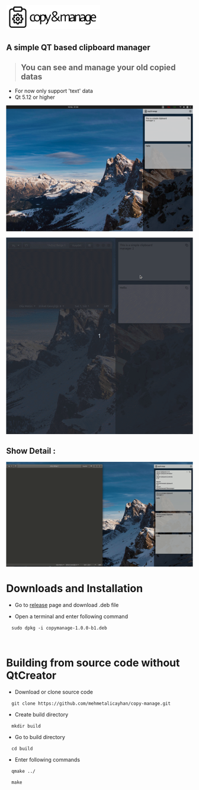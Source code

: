 <h1> <img src="./doc/Icon.png"
  width="253"
  height="65">
</h1>

## A simple QT based clipboard manager

> <h2> You can see and manage your old copied datas

- For now only support 'text' data
- Qt 5.12 or higher

![](doc/wide.png)

![](doc/copy.gif)

## Show Detail :

![](doc/full.gif)

# Downloads and Installation

- Go to [release](https://github.com/mehmetalicayhan/copy-manage/releases/tag/1.0.0-b1) page and download .deb file

- Open a terminal and enter following command

```
  sudo dpkg -i copymanage-1.0.0-b1.deb
```

<br>

# Building from source code without QtCreator

- Download or clone source code

```
  git clone https://github.com/mehmetalicayhan/copy-manage.git
```

- Create build directory

```
  mkdir build
```

- Go to build directory

```
  cd build
```

- Enter following commands

```
  qmake ../
```

```
  make
```
